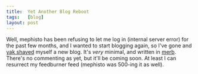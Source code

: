 ```yaml
---
title:  Yet Another Blog Reboot
tags:   [blog]
layout: post
---
```

Well, mephisto has been refusing to let me log in (internal server error) for the past few months, and I wanted to start blogging again, so I've gone and [yak shaved][] myself a new blog.  It's _very_ minimal, and written in [merb][].  There's no commenting as yet, but it'll be coming soon.  At least I can resurrect my feedburner feed (mephisto was 500-ing it as well).

[yak shaved]: http://sethgodin.typepad.com/seths_blog/2005/03/dont_shave_that.html
[merb]: http://www.merbivore.com/

